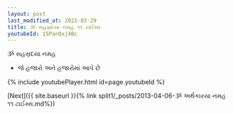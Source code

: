 ```yaml
---
layout: post
last_modified_at: 2021-03-29
title: ૐ સહસ્રદયા નમહ ૧૧ ટાઈમ્સ
youtubeId: 15PanQxj4Bc
---
```

 
 
 ૐ સહસ્રદયા નમહ  
 
 -  જે હજારો અને હજારોમાં આપે છે 
 
  
 
  
 
 
 
 
 
 


{% include youtubePlayer.html id=page.youtubeId %}
 
[Next]({{ site.baseurl }}{% link  split1/_posts/2013-04-06-ૐ અર્થકારયા નમહ ૧૧ ટાઈમ્સ.md%})
 
